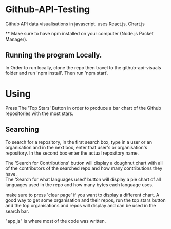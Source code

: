 # Github-API-Testing
Github API data visualisations in javascript. uses React.js, Chart.js


** Make sure to have npm installed on your computer (Node.js Packet Manager).
## Running the program Locally.  
In Order to run locally, clone the repo then travel to the github-api-visuals folder and run 'npm install'.
Then run 'npm start'.

# Using  
Press The 'Top Stars' Button in order to produce a bar chart of the Github repositories with the most stars.  

## Searching  
To search for a repository, in the first search box, type in a user or an organisation and in the next box, enter that user's or organisation's repository. In the second box enter the actual repository name.  

The 'Search for Contributions' button will display a doughnut chart with all of the contributors of the searched repo and how many contributions they have.  
The 'Search for what languages used' button will display a pie chart of all languages used in the repo and how many bytes each language uses.

make sure to press 'clear page' if you want to display a different chart. A good way to get some organisation and their repos, run the top stars button and the top organisations and repos will display and can be used in the search bar.  

"app.js" is where most of the code was written.
